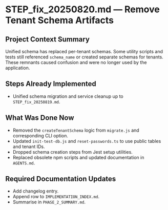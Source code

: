 # STEP_fix_20250820.md — Remove Tenant Schema Artifacts

## Project Context Summary
Unified schema has replaced per-tenant schemas. Some utility scripts and tests still referenced
`schema_name` or created separate schemas for tenants. These remnants caused confusion and were
no longer used by the application.

## Steps Already Implemented
- Unified schema migration and service cleanup up to `STEP_fix_20250819.md`.

## What Was Done Now
- Removed the `createTenantSchema` logic from `migrate.js` and corresponding CLI option.
- Updated `init-test-db.js` and `reset-passwords.ts` to use public tables and tenant IDs.
- Dropped schema creation steps from Jest setup utilities.
- Replaced obsolete npm scripts and updated documentation in `AGENTS.md`.

## Required Documentation Updates
- Add changelog entry.
- Append row to `IMPLEMENTATION_INDEX.md`.
- Summarise in `PHASE_2_SUMMARY.md`.
